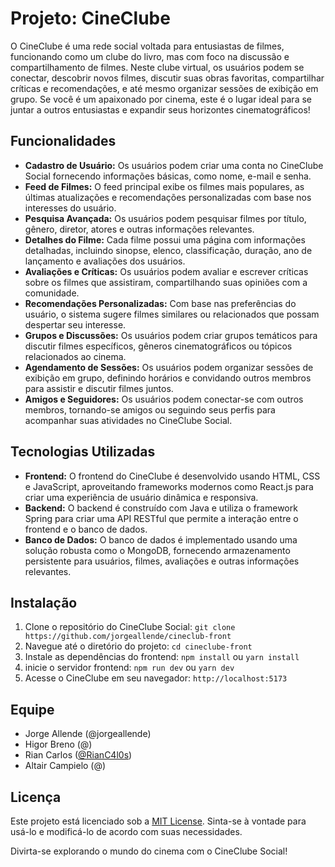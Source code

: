 # Projeto: CineClube

O CineClube é uma rede social voltada para entusiastas de filmes, funcionando como um clube do livro, mas com foco na discussão e compartilhamento de filmes. Neste clube virtual, os usuários podem se conectar, descobrir novos filmes, discutir suas obras favoritas, compartilhar críticas e recomendações, e até mesmo organizar sessões de exibição em grupo. Se você é um apaixonado por cinema, este é o lugar ideal para se juntar a outros entusiastas e expandir seus horizontes cinematográficos!

## Funcionalidades

- **Cadastro de Usuário:** Os usuários podem criar uma conta no CineClube Social fornecendo informações básicas, como nome, e-mail e senha.
- **Feed de Filmes:** O feed principal exibe os filmes mais populares, as últimas atualizações e recomendações personalizadas com base nos interesses do usuário.
- **Pesquisa Avançada:** Os usuários podem pesquisar filmes por título, gênero, diretor, atores e outras informações relevantes.
- **Detalhes do Filme:** Cada filme possui uma página com informações detalhadas, incluindo sinopse, elenco, classificação, duração, ano de lançamento e avaliações dos usuários.
- **Avaliações e Críticas:** Os usuários podem avaliar e escrever críticas sobre os filmes que assistiram, compartilhando suas opiniões com a comunidade.
- **Recomendações Personalizadas:** Com base nas preferências do usuário, o sistema sugere filmes similares ou relacionados que possam despertar seu interesse.
- **Grupos e Discussões:** Os usuários podem criar grupos temáticos para discutir filmes específicos, gêneros cinematográficos ou tópicos relacionados ao cinema.
- **Agendamento de Sessões:** Os usuários podem organizar sessões de exibição em grupo, definindo horários e convidando outros membros para assistir e discutir filmes juntos.
- **Amigos e Seguidores:** Os usuários podem conectar-se com outros membros, tornando-se amigos ou seguindo seus perfis para acompanhar suas atividades no CineClube Social.

## Tecnologias Utilizadas

- **Frontend:** O frontend do CineClube é desenvolvido usando HTML, CSS e JavaScript, aproveitando frameworks modernos como React.js para criar uma experiência de usuário dinâmica e responsiva.
- **Backend:** O backend é construído com Java e utiliza o framework Spring para criar uma API RESTful que permite a interação entre o frontend e o banco de dados.
- **Banco de Dados:** O banco de dados é implementado usando uma solução robusta como o MongoDB, fornecendo armazenamento persistente para usuários, filmes, avaliações e outras informações relevantes.

## Instalação

1. Clone o repositório do CineClube Social: `git clone https://github.com/jorgeallende/cineclub-front`
2. Navegue até o diretório do projeto: `cd cineclube-front`
3. Instale as dependências do frontend: `npm install` ou `yarn install`
4. inicie o servidor frontend: `npm run dev` ou `yarn dev`
5. Acesse o CineClube em seu navegador: `http://localhost:5173`

## Equipe

- Jorge Allende (@jorgeallende)
- Higor Breno (@)
- Rian Carlos ([@RianC4l0s](https://github.com/RianC4rl0s))
- Altair Campielo (@)

## Licença

Este projeto está licenciado sob a [MIT License](https://opensource.org/licenses/MIT). Sinta-se à vontade para usá-lo e modificá-lo de acordo com suas necessidades.

Divirta-se explorando o mundo do cinema com o CineClube Social!
